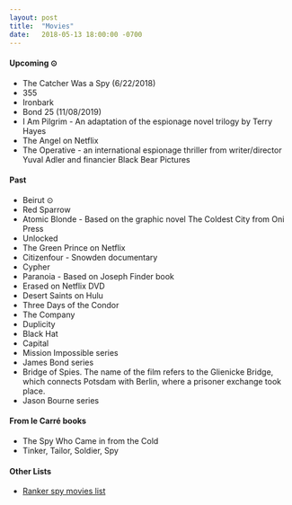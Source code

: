 ```yaml
---
layout: post
title:  "Movies"
date:   2018-05-13 18:00:00 -0700
---
```


#### Upcoming ⊙
* The Catcher Was a Spy (6/22/2018)
* 355
* Ironbark
* Bond 25 (11/08/2019)
* I Am Pilgrim - An adaptation of the espionage novel trilogy by Terry Hayes
* The Angel on Netflix
* The Operative - an international espionage thriller from writer/director Yuval Adler and financier Black Bear Pictures

#### Past
* Beirut ⊙
* Red Sparrow
* Atomic Blonde - Based on the graphic novel The Coldest City from Oni Press
* Unlocked
* The Green Prince on Netflix
* Citizenfour - Snowden documentary
* Cypher
* Paranoia - Based on Joseph Finder book
* Erased on Netflix DVD
* Desert Saints on Hulu
* Three Days of the Condor
* The Company
* Duplicity
* Black Hat
* Capital
* Mission Impossible series
* James Bond series
* Bridge of Spies. The name of the film refers to the Glienicke Bridge, which connects Potsdam with Berlin, where a prisoner exchange took place.
* Jason Bourne series

#### From le Carré books
* The Spy Who Came in from the Cold
* Tinker, Tailor, Soldier, Spy

#### Other Lists
* [Ranker spy movies list](http://www.ranker.com/list/spy-movies-and-films/reference)
